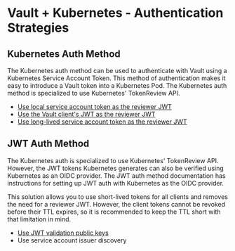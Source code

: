 # Vault + Kubernetes - Authentication Strategies

## Kubernetes Auth Method
The Kubernetes auth method can be used to authenticate with Vault using a Kubernetes Service Account Token. This method of authentication makes it easy to introduce a Vault token into a Kubernetes Pod. The Kubernetes auth method is specialized to use Kubernetes' TokenReview API.

- [Use local service account token as the reviewer JWT](./local-token/)
- [Use the Vault client's JWT as the reviewer JWT](./client-token/)
- [Use long-lived service account token as the reviewer JWT](./long-lived-token/)

## JWT Auth Method
The Kubernetes auth is specialized to use Kubernetes' TokenReview API. However, the JWT tokens Kubernetes generates can also be verified using Kubernetes as an OIDC provider. The JWT auth method documentation has instructions for setting up JWT auth with Kubernetes as the OIDC provider.

This solution allows you to use short-lived tokens for all clients and removes the need for a reviewer JWT. However, the client tokens cannot be revoked before their TTL expires, so it is recommended to keep the TTL short with that limitation in mind.

- [Use JWT validation public keys](./public-keys/)
- Use service account issuer discovery
